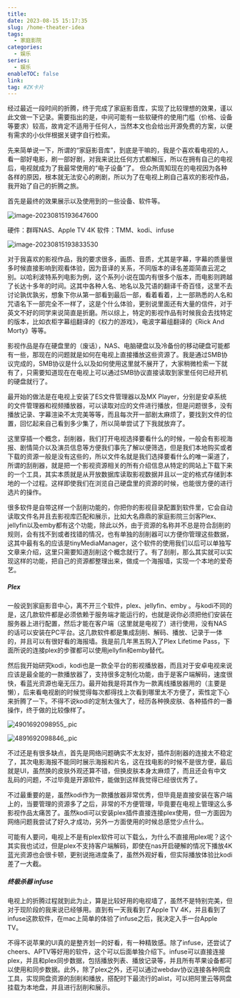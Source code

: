 ```yaml
---
title: 
date: 2023-08-15 15:17:35
slug: /home-theater-idea
tags:
  - 家庭影院
categories:
  - 娱乐
series:
  - 娱乐
enableTOC: false
link:
tag: #ZK卡片 
---
```


经过最近一段时间的折腾，终于完成了家庭影音库，实现了比较理想的效果，谨以此文做一下记录。需要指出的是，中间可能有一些软硬件的使用门槛（价格、设备等要求）较高，故肯定不适用于任何人，当然本文也会给出开源免费的方案，以便有需求的小伙伴根据关键字自行检索。

先来简单说一下，所谓的“家庭影音库”，到底是干嘛的，我是个喜欢看电视的人，看一部好电影，刷一部好剧，对我来说比任何方式都解压，所以在拥有自己的电视后，电视就成为了我最常使用的“电子设备”了。
但众所周知现在的电视因为各种各样的原因，根本就无法安心的刷剧，所以为了在电视上刷自己喜欢的影视作品，我开始了自己的折腾之旅。

首先是最终的效果展示以及使用到的一些设备、软件等。

![image-20230815193647600](https://kiwi4814-1256211473.cos.ap-nanjing.myqcloud.com/img/image-20230815193647600.webp)

硬件：群晖NAS、Apple TV 4K
软件：TMM、kodi、infuse

![image-20230815193833530](https://kiwi4814-1256211473.cos.ap-nanjing.myqcloud.com/img/image-20230815193833530.webp)

对于我喜欢的影视作品，我的要求很多，画质、音质，尤其是字幕，字幕的质量很多时候直接影响到观看体验，因为音译的关系，不同版本的译名差距简直云泥之别。以哈利波特系列电影为例，这个系列小说在国内有很多个版本，而电影则跨越了长达十多年的时间。这其中各种人名、地名以及咒语的翻译千奇百怪，这里不去讨论孰优孰劣，想象下你从第一部看到最后一部，看着看着，上一部熟悉的人名和咒语名下一部完全不一样了，这是个什么体验，更别说里面还有大量的信件，对于英文不好的同学来说简直是折磨。所以综上，特定的影视作品有时候我会去找特定的版本，比如衣柜字幕组翻译的《权力的游戏》，电波字幕组翻译的《Rick And Morty》等等。

影视作品是存在硬盘里的（废话），NAS、电脑硬盘以及冷备份的移动硬盘可能都有一些，那现在的问题就是如何在电视上直接播放这些资源了。我是通过SMB协议完成的，SMB协议是什么以及如何使用这里就不展开了，大家稍微检索一下就有了，只需要知道现在在电视上可以通过SMB协议直接读取到家里任何已经开机的硬盘就行了。

最开始的做法是在电视上安装了ES文件管理器以及MX Player，分别是安卓系统的文件管理器和视频播放器，可以读取对应的文件进行播放，但是问题很多，没有播放记录、字幕渲染不太完美等等，而且每次开一部剧太麻烦了，要找到文件的位置，回忆起来自己看到多少集了，所以简单尝试了下我就放弃了。

这里穿插一个概念，刮削器，我们打开电视选择要看什么的时候，一般会有影视海报、剧情简介以及演员信息等方便我们事先了解以便筛选，但是我们本地购买或者下载的资源一般是没有这些的，所以文件名就是我们选择要看什么的唯一渠道了，所谓的刮削器，就是把一个影视资源相关的所有介绍信息从特定的网站上下载下来的一个工具，其实本质就是从开放数据库读取影视数据并且以一定的格式存储到本地的一个过程。这样即使我们在浏览自己硬盘里的资源的时候，也能很方便的进行选片的操作。

很多软件是自带这样一个刮削功能的，你把你的影视目录配置到软件里，它会自动读取文件名并且去影视库匹配和展示，比如大名鼎鼎的家庭影院三剑客Plex、jellyfin以及emby都有这个功能，除此以外，由于资源的名称并不总是符合刮削的规则，会有找不到或者找错的情况，也有单独的刮削器可以方便你管理这些数据，这其中最有名的应该是tinyMediaManager，这个软件的使用我们以后可以单独写文章来介绍，这里只需要知道刮削这个概念就行了。有了刮削，那么其实就可以实现这样的功能，把自己的资源都整理出来，做成一个海报墙，实现一个本地的爱奇艺。

##### Plex

一般说到家庭影音中心，离不开三个软件，plex、jellyfin、emby 。与kodi不同的是，这几款软件都是必须依赖于服务端才能运行的，也就是说你必须把他们安装在服务器上进行配置，然后才能在客户端（这里就是电视了）进行使用，没有NAS的话可以安装在PC平台。这几款软件都是集成刮削、解码、播放、记录于一体的，并且可以有很好看的海报墙。我是前几年黑五购入了Plex Lifetime Pass，下面所说的连接plex的步骤都可以使用jellyfin和emby替代。

然后我开始研究kodi，kodi也是一款全平台的影视播放器，而且对于安卓电视来说应该是最全能的一款播放器了，支持很多定制化功能，由于是客户端解码，速度很快，看蓝光资源也毫无压力。最开始我是将其作为一款离线播放器用的（主要是懒），后来看电视剧的时候觉得每次都得找上次看到哪里太不方便了，索性定下心来折腾了一下。不得不说kodi的定制太强大了，经历各种换皮肤、各种插件的一番操作，终于做的比较像样了。

![4901692098955_.pic](https://kiwi4814-1256211473.cos.ap-nanjing.myqcloud.com/img/4901692098955_.pic.webp)

![4891692098846_.pic](https://kiwi4814-1256211473.cos.ap-nanjing.myqcloud.com/img/4891692098846_.pic.webp)

不过还是有很多缺点，首先是网络问题确实不太友好，插件刮削器的连接太不稳定了，其次电影海报不能同时展示海报和片名，这在找电影的时候不是很方便，最后就是UI，虽然换的皮肤外观还算不错，但换皮肤本身太麻烦了，而且还会有中文乱码的问题，不过毕竟是开源软件，能做到这样我觉得已经很优秀了。

不过最重要的是，虽然kodi作为一款播放器非常优秀，但毕竟是直接安装在客户端上的，当要管理的资源多了之后，非常的不方便管理，毕竟要在电视上管理这么多影视作品太痛苦了。虽然kodi可以安装plex插件直接连接plex使用，但一方面因为网络问题我尝试了好久才成功，另外一方面使用的时候总感觉少点什么。

可能有人要问，电视上不是有plex软件可以下载么，为什么不直接用plex呢？这个其实我也试过，但是plex不支持客户端解码，即使在nas开启硬解的情况下播放4K蓝光资源也会很卡顿，更别说拖进度条了，虽然外观好看，但实际播放体验比kodi差了一大截。

##### 终极杀器 infuse

电视上的折腾过程就到此为止，算是比较好用的电视墙了，虽然不是特别完美，但对于现阶段的我来说已经够用。直到有一天我看到了Apple TV 4K，并且看到了infuse这款软件，在mac上简单的体验了infuse之后，我决定入手一台Apple TV。

不得不说苹果的UI真的是整齐划一的好看，有一种精致感。除了infuse，还尝试了cheers、APTV等好用的软件，这个可以后面单独介绍下。infuse可以直接连接plex，并且和plex同步数据，包括播放列表、播放记录等，并且所有苹果设备都可以使用和同步数据。此外，除了plex之外，还可以通过webdav协议连接各种网盘工具，实现网盘资源的刮削和播放，搭配时下最流行的alist，可以把阿里云等网盘挂载为本地盘，并且进行刮削和展示。





